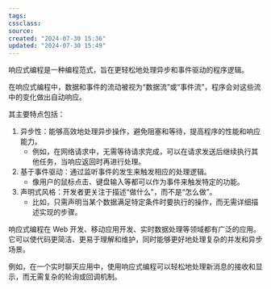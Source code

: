```yaml
---
tags: 
cssclass:
source:
created: "2024-07-30 15:36"
updated: "2024-07-30 15:49"
---
```

响应式编程是一种编程范式，旨在更轻松地处理异步和事件驱动的程序逻辑。

在响应式编程中，数据和事件的流动被视为“数据流”或“事件流”，程序会对这些流中的变化做出自动响应。

其主要特点包括：
1. 异步性：能够高效地处理异步操作，避免阻塞和等待，提高程序的性能和响应能力。
    - 例如，在网络请求中，无需等待请求完成，可以在请求发送后继续执行其他任务，当响应返回时再进行处理。
2. 基于事件驱动：通过监听事件的发生来触发相应的处理逻辑。
    - 像用户的鼠标点击、键盘输入等都可以作为事件来触发特定的功能。
3. 声明式风格：开发者更关注于描述“做什么”，而不是“怎么做”。
    - 比如，只需声明当某个数据满足特定条件时要执行的操作，而无需详细描述实现的步骤。

响应式编程在 Web 开发、移动应用开发、实时数据处理等领域都有广泛的应用。它可以使代码更简洁、更易于理解和维护，同时能够更好地处理复杂的并发和异步场景。

例如，在一个实时聊天应用中，使用响应式编程可以轻松地处理新消息的接收和显示，而无需复杂的轮询或回调机制。

